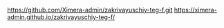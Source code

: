 https://github.com/Ximera-admin/zakrivayuschiy-teg-f.git
https://ximera-admin.github.io/zakrivayuschiy-teg-f/
